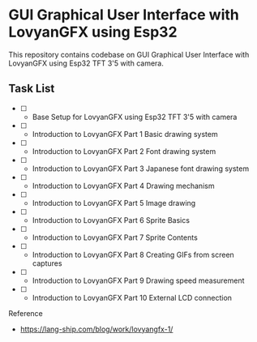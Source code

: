 # GUI Graphical User Interface with LovyanGFX using Esp32
This repository contains codebase on GUI Graphical User Interface with LovyanGFX using Esp32  TFT 3'5 with camera. 

## Task List
- [ ] - Base Setup for LovyanGFX using Esp32  TFT 3'5 with camera
- [ ] - Introduction to LovyanGFX Part 1 Basic drawing system
- [ ] - Introduction to LovyanGFX Part 2 Font drawing system
- [ ] - Introduction to LovyanGFX Part 3 Japanese font drawing system
- [ ] - Introduction to LovyanGFX Part 4 Drawing mechanism
- [ ] - Introduction to LovyanGFX Part 5 Image drawing
- [ ] - Introduction to LovyanGFX Part 6 Sprite Basics
- [ ] - Introduction to LovyanGFX Part 7 Sprite Contents
- [ ] - Introduction to LovyanGFX Part 8 Creating GIFs from screen captures
- [ ] - Introduction to LovyanGFX Part 9 Drawing speed measurement
- [ ] - Introduction to LovyanGFX Part 10 External LCD connection


Reference
- https://lang-ship.com/blog/work/lovyangfx-1/